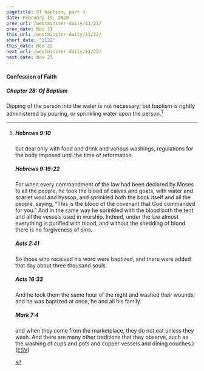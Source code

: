 ```yaml
---
pagetitle: Of baptism, part 3
date: February 19, 2020
prev_url: /westminster-daily/11/21/
prev_date: Nov 21
this_url: /westminster-daily/11/22/
short_date: "1122"
this_date: Nov 22
next_url: /westminster-daily/11/23/
next_date: Nov 23
---
```


#### Confession of Faith

##### Chapter 28: Of Baptism

Dipping of the person into the water is not necessary; but baptism is rightly administered by pouring, or sprinkling water upon the person.[^fnref:wcf1]

[^fnref:wcf1]: <div class="esv"><h5>Hebrews 9:10</h5> <div class="esv-text"><p id="p58009010.01-1">but deal only with food and drink and various washings, regulations for the body imposed until the time of reformation.</p> </div><h5>Hebrews 9:19-22</h5> <div class="esv-text"><p id="p58009019.01-2">For when every commandment of the law had been declared by Moses to all the people, he took the blood of calves and goats, with water and scarlet wool and hyssop, and sprinkled both the book itself and all the people, saying, &#8220;This is the blood of the covenant that God commanded for you.&#8221; And in the same way he sprinkled with the blood both the tent and all the vessels used in worship. Indeed, under the law almost everything is purified with blood, and without the shedding of blood there is no forgiveness of sins.</p> </div><h5>Acts 2:41</h5> <div class="esv-text"><p id="p44002041.01-3">So those who received his word were baptized, and there were added that day about three thousand souls.</p> </div><h5>Acts 16:33</h5> <div class="esv-text"><p id="p44016033.01-4">And he took them the same hour of the night and washed their wounds; and he was baptized at once, he and all his family.</p> </div><h5>Mark 7:4</h5> <div class="esv-text"><p id="p41007004.01-5">and when they come from the marketplace, they do not eat unless they wash. And there are many other traditions that they observe, such as the washing of cups and pots and copper vessels and dining couches.)  (<a href="http://www.esv.org" class="copyright">ESV</a>)</p> </div> </div>

